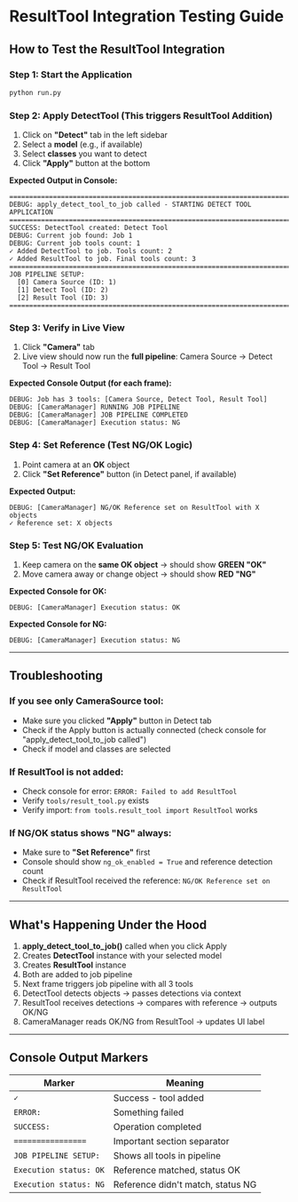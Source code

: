 # ResultTool Integration Testing Guide

## How to Test the ResultTool Integration

### Step 1: Start the Application
```bash
python run.py
```

### Step 2: Apply DetectTool (This triggers ResultTool Addition)
1. Click on **"Detect"** tab in the left sidebar
2. Select a **model** (e.g., if available)
3. Select **classes** you want to detect
4. Click **"Apply"** button at the bottom

**Expected Output in Console:**
```
================================================================================
DEBUG: apply_detect_tool_to_job called - STARTING DETECT TOOL APPLICATION
================================================================================
SUCCESS: DetectTool created: Detect Tool
DEBUG: Current job found: Job 1
DEBUG: Current job tools count: 1
✓ Added DetectTool to job. Tools count: 2
✓ Added ResultTool to job. Final tools count: 3
================================================================================
JOB PIPELINE SETUP:
  [0] Camera Source (ID: 1)
  [1] Detect Tool (ID: 2)
  [2] Result Tool (ID: 3)
================================================================================
```

### Step 3: Verify in Live View
1. Click **"Camera"** tab
2. Live view should now run the **full pipeline**: Camera Source → Detect Tool → Result Tool

**Expected Console Output (for each frame):**
```
DEBUG: Job has 3 tools: [Camera Source, Detect Tool, Result Tool]
DEBUG: [CameraManager] RUNNING JOB PIPELINE
DEBUG: [CameraManager] JOB PIPELINE COMPLETED
DEBUG: [CameraManager] Execution status: NG
```

### Step 4: Set Reference (Test NG/OK Logic)
1. Point camera at an **OK** object
2. Click **"Set Reference"** button (in Detect panel, if available)

**Expected Output:**
```
DEBUG: [CameraManager] NG/OK Reference set on ResultTool with X objects
✓ Reference set: X objects
```

### Step 5: Test NG/OK Evaluation
1. Keep camera on the **same OK object** → should show **GREEN "OK"**
2. Move camera away or change object → should show **RED "NG"**

**Expected Console for OK:**
```
DEBUG: [CameraManager] Execution status: OK
```

**Expected Console for NG:**
```
DEBUG: [CameraManager] Execution status: NG
```

---

## Troubleshooting

### If you see only CameraSource tool:
- Make sure you clicked **"Apply"** button in Detect tab
- Check if the Apply button is actually connected (check console for "apply_detect_tool_to_job called")
- Check if model and classes are selected

### If ResultTool is not added:
- Check console for error: `ERROR: Failed to add ResultTool`
- Verify `tools/result_tool.py` exists
- Verify import: `from tools.result_tool import ResultTool` works

### If NG/OK status shows "NG" always:
- Make sure to **"Set Reference"** first
- Console should show `ng_ok_enabled = True` and reference detection count
- Check if ResultTool received the reference: `NG/OK Reference set on ResultTool`

---

## What's Happening Under the Hood

1. **apply_detect_tool_to_job()** called when you click Apply
2. Creates **DetectTool** instance with your selected model
3. Creates **ResultTool** instance
4. Both are added to job pipeline
5. Next frame triggers job pipeline with all 3 tools
6. DetectTool detects objects → passes detections via context
7. ResultTool receives detections → compares with reference → outputs OK/NG
8. CameraManager reads OK/NG from ResultTool → updates UI label

---

## Console Output Markers

| Marker | Meaning |
|--------|---------|
| `✓` | Success - tool added |
| `ERROR:` | Something failed |
| `SUCCESS:` | Operation completed |
| `================` | Important section separator |
| `JOB PIPELINE SETUP:` | Shows all tools in pipeline |
| `Execution status: OK` | Reference matched, status OK |
| `Execution status: NG` | Reference didn't match, status NG |

